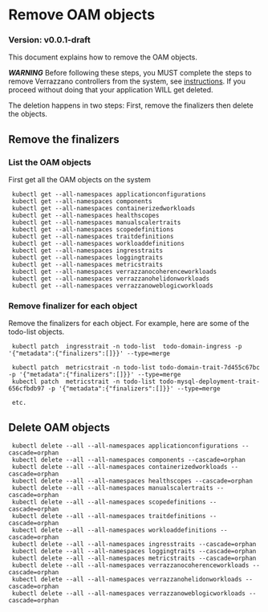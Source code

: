# Remove OAM objects

### Version: v0.0.1-draft
This document explains how to remove the OAM objects.

***WARNING*** Before following these steps, you MUST complete the steps to remove Verrazzano controllers from the system, 
see [instructions](../phase1/disable-verrazzano.md).  If you proceed without doing that your application WILL get deleted.

The deletion happens in two steps: First, remove the finalizers then delete the objects.

## Remove the finalizers

### List the OAM objects
First get all the OAM objects on the system
```text
 kubectl get --all-namespaces applicationconfigurations
 kubectl get --all-namespaces components
 kubectl get --all-namespaces containerizedworkloads
 kubectl get --all-namespaces healthscopes
 kubectl get --all-namespaces manualscalertraits
 kubectl get --all-namespaces scopedefinitions
 kubectl get --all-namespaces traitdefinitions
 kubectl get --all-namespaces workloaddefinitions
 kubectl get --all-namespaces ingresstraits
 kubectl get --all-namespaces loggingtraits
 kubectl get --all-namespaces metricstraits
 kubectl get --all-namespaces verrazzanocoherenceworkloads
 kubectl get --all-namespaces verrazzanohelidonworkloads
 kubectl get --all-namespaces verrazzanoweblogicworkloads
```

### Remove finalizer for each object
Remove the finalizers for each object.  For example, here are some of the todo-list objects.
```text
 kubectl patch  ingresstrait -n todo-list  todo-domain-ingress -p '{"metadata":{"finalizers":[]}}' --type=merge
 
 kubectl patch  metricstrait -n todo-list todo-domain-trait-7d455c67bc  -p '{"metadata":{"finalizers":[]}}' --type=merge
 kubectl patch  metricstrait -n todo-list todo-mysql-deployment-trait-656cfbdb97 -p '{"metadata":{"finalizers":[]}}' --type=merge
 
 etc.
```

## Delete OAM objects
```text
 kubectl delete --all --all-namespaces applicationconfigurations --cascade=orphan
 kubectl delete --all --all-namespaces components --cascade=orphan
 kubectl delete --all --all-namespaces containerizedworkloads --cascade=orphan
 kubectl delete --all --all-namespaces healthscopes --cascade=orphan
 kubectl delete --all --all-namespaces manualscalertraits --cascade=orphan
 kubectl delete --all --all-namespaces scopedefinitions --cascade=orphan
 kubectl delete --all --all-namespaces traitdefinitions --cascade=orphan
 kubectl delete --all --all-namespaces workloaddefinitions --cascade=orphan
 kubectl delete --all --all-namespaces ingresstraits --cascade=orphan
 kubectl delete --all --all-namespaces loggingtraits --cascade=orphan
 kubectl delete --all --all-namespaces metricstraits --cascade=orphan
 kubectl delete --all --all-namespaces verrazzanocoherenceworkloads --cascade=orphan
 kubectl delete --all --all-namespaces verrazzanohelidonworkloads --cascade=orphan
 kubectl delete --all --all-namespaces verrazzanoweblogicworkloads --cascade=orphan
```